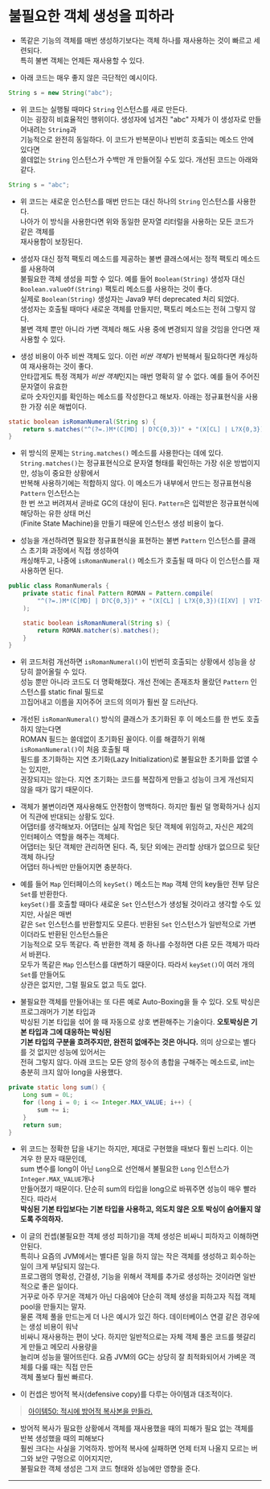 # 불필요한 객체 생성을 피하라

- 똑같은 기능의 객체를 매번 생성하기보다는 객체 하나를 재사용하는 것이 빠르고 세련되다.  
  특히 불변 객체는 언제든 재사용할 수 있다.

- 아래 코드는 매우 좋지 않은 극단적인 예시이다.

```java
String s = new String("abc");
```

- 위 코드는 실행될 때마다 `String` 인스턴스를 새로 만든다.  
  이는 굉장히 비효율적인 행위이다. 생성자에 넘겨진 "abc" 자체가 이 생성자로 만들어내려는 `String`과  
  기능적으로 완전히 동일하다. 이 코드가 반복문이나 빈번히 호출되는 메소드 안에 있다면  
  쓸데없는 `String` 인스턴스가 수백만 개 만들어질 수도 있다. 개선된 코드는 아래와 같다.

```java
String s = "abc";
```

- 위 코드는 새로운 인스턴스를 매번 만드는 대신 하나의 `String` 인스턴스를 사용한다.  
  나아가 이 방식을 사용한다면 위와 동일한 문자열 리터럴을 사용하는 모든 코드가 같은 객체를  
  재사용함이 보장된다.

- 생성자 대신 정적 팩토리 메소드를 제공하는 불변 클래스에서는 정적 팩토리 메소드를 사용하여  
  불필요한 객체 생성을 피할 수 있다. 예를 들어 `Boolean(String)` 생성자 대신  
  `Boolean.valueOf(String)` 팩토리 메소드를 사용하는 것이 좋다.  
  실제로 `Boolean(String)` 생성자는 Java9 부터 deprecated 처리 되었다.  
  생성자는 호출될 때마다 새로운 객체를 만들지만, 팩토리 메소드는 전혀 그렇지 않다.  
  불변 객체 뿐만 아니라 가변 객체라 해도 사용 중에 변경되지 않을 것임을 안다면 재사용할 수 있다.

- 생성 비용이 아주 비싼 객체도 있다. 이런 *비싼 객체*가 반복해서 필요하다면 캐싱하여 재사용하는 것이 좋다.  
  안타깝게도 특정 객체가 *비싼 객체*인지는 매번 명확히 알 수 없다. 예를 들어 주어진 문자열이 유효한  
  로마 숫자인지를 확인하는 메소드를 작성한다고 해보자. 아래는 정규표현식을 사용한 가장 쉬운 해법이다.

```java
static boolean isRomanNumeral(String s) {
	return s.matches("^(?=.)M*(C[MD] | D?C{0,3})" + "(X[CL] | L?X{0,3})(I[XV] | V?I{0,3})$");
}
```

- 위 방식의 문제는 `String.matches()` 메소드를 사용한다는 데에 있다.  
  `String.matches()`는 정규표현식으로 문자열 형태를 확인하는 가장 쉬운 방법이지만, 성능이 중요한 상황에서  
  반복해 사용하기에는 적합하지 않다. 이 메소드가 내부에서 만드는 정규표현식용 `Pattern` 인스턴스는  
  한 번 쓰고 버려져서 곧바로 GC의 대상이 된다. `Pattern`은 입력받은 정규표현식에 해당하는 유한 상태 머신  
  (Finite State Machine)을 만들기 때문에 인스턴스 생성 비용이 높다.

- 성능을 개선하려면 필요한 정규표현식을 표현하는 불변 `Pattern` 인스턴스를 클래스 초기화 과정에서 직접 생성하여  
  캐싱해두고, 나중에 `isRomanNumeral()` 메소드가 호출될 때 마다 이 인스턴스를 재사용하면 된다.

```java
public class RomanNumerals {
	private static final Pattern ROMAN = Pattern.compile(
		"^(?=.)M*(C[MD] | D?C{0,3})" + "(X[CL] | L?X{0,3})(I[XV] | V?I{0,3})$"
	);

	static boolean isRomanNumeral(String s) {
		return ROMAN.matcher(s).matches();
	}
}
```

- 위 코드처럼 개선하면 `isRomanNumeral()`이 빈번히 호출되는 상황에서 성능을 상당히 끌어올릴 수 있다.  
  성능 뿐만 아니라 코드도 더 명확해졌다. 개선 전에는 존재조차 몰랐던 `Pattern` 인스턴스를 static final 필드로  
  끄집어내고 이름을 지어주어 코드의 의미가 훨씬 잘 드러난다.

- 개선된 `isRomanNumeral()` 방식의 클래스가 초기화된 후 이 메소드를 한 번도 호출하지 않는다면  
  ROMAN 필드는 쓸데없이 초기화된 꼴이다. 이를 해결하기 위해 `isRomanNumeral()`이 처음 호출될 때  
  필드를 초기화하는 지연 초기화(Lazy Initialization)로 불필요한 초기화를 없앨 수는 있지만,  
  권장되지는 않는다. 지연 초기화는 코드를 복잡하게 만들고 성능이 크게 개선되지 않을 때가 많기 때문이다.

- 객체가 불변이라면 재사용해도 안전함이 명백하다. 하지만 훨씬 덜 명확하거나 심지어 직관에 반대되는 상황도 있다.  
  어댑터를 생각해보자. 어댑터는 실제 작업은 뒷단 객체에 위임하고, 자신은 제2의 인터페이스 역할을 해주는 객체다.  
  어댑터는 뒷단 객체만 관리하면 된다. 즉, 뒷단 외에는 관리할 상태가 없으므로 뒷단 객체 하나당  
  어댑터 하나씩만 만들어지면 충분하다.

- 예를 들어 `Map` 인터페이스의 `keySet()` 메소드는 `Map` 객체 안의 key들만 전부 담은 `Set`를 반환한다.  
  `keySet()`를 호출할 때마다 새로운 `Set` 인스턴스가 생성될 것이라고 생각할 수도 있지만, 사실은 매번  
  같은 `Set` 인스턴스를 반환할지도 모른다. 반환된 `Set` 인스턴스가 일반적으로 가변이더라도 반환된 인스턴스들은  
  기능적으로 모두 똑같다. 즉 반환한 객체 중 하나를 수정하면 다른 모든 객체가 따라서 바뀐다.  
  모두가 똑같은 `Map` 인스턴스를 대변하기 때문이다. 따라서 `keySet()`이 여러 개의 `Set`를 만들어도  
  상관은 없지만, 그럴 필요도 없고 득도 없다.

- 불필요한 객체를 만들어내는 또 다른 예로 Auto-Boxing을 들 수 있다. 오토 박싱은 프로그래머가 기본 타입과  
  박싱된 기본 타입을 섞어 쓸 때 자동으로 상호 변환해주는 기술이다. **오토박싱은 기본 타입과 그에 대응하는 박싱된**  
  **기본 타입의 구분을 흐려주지만, 완전히 없애주는 것은 아니다.** 의미 상으로는 별다를 것 없지만 성능에 있어서는  
  전혀 그렇지 않다. 아래 코드는 모든 양의 정수의 총합을 구해주는 메소드로, int는 충분히 크지 않아 long을 사용했다.

```java
private static long sum() {
	Long sum = 0L;
	for (long i = 0; i <= Integer.MAX_VALUE; i++) {
		sum += i;
	}
	return sum;
}
```

- 위 코드는 정확한 답을 내기는 하지만, 제대로 구현했을 때보다 훨씬 느리다. 이는 겨우 한 문자 때문인데,  
  sum 변수를 long이 아닌 `Long`으로 선언해서 불필요한 `Long` 인스턴스가 `Integer.MAX_VALUE`개나  
  만들어졌기 때문이다. 단순히 sum의 타입을 long으로 바꿔주면 성능이 매우 빨라진다. 따라서  
  **박싱된 기본 타입보다는 기본 타입을 사용하고, 의도치 않은 오토 박싱이 숨어들지 않도록 주의하자.**

- 이 글의 컨셉(불필요한 객체 생성 피하기)을 객체 생성은 비싸니 피하자고 이해하면 안된다.  
  특히나 요즘의 JVM에서는 별다른 일을 하지 않는 작은 객체를 생성하고 회수하는 일이 크게 부담되지 않는다.  
  프로그램의 명확성, 간결셩, 기능을 위해서 객체를 추가로 생성하는 것이라면 일반적으로 좋은 일이다.  
  거꾸로 아주 무거운 객체가 아닌 다음에야 단순히 객체 생성을 피하고자 직접 객체 pool을 만들지는 말자.  
  물론 객체 풀을 만드는게 더 나은 예시가 있긴 하다. 데이터베이스 연결 같은 경우에는 생성 비용이 워낙  
  비싸니 재사용하는 편이 낫다. 하지만 일반적으로는 자체 객체 풀은 코드를 헷갈리게 만들고 메모리 사용량을  
  늘리며 성능을 떨어뜨린다. 요즘 JVM의 GC는 상당히 잘 최적화되어서 가벼운 객체를 다룰 때는 직접 만든  
  객체 풀보다 훨씬 빠르다.

- 이 컨셉은 방어적 복사(defensive copy)를 다루는 아이템과 대조적이다.

> [아이템50: 적시에 방어적 복사본을 만들라.](https://github.com/sang-w0o/Study/blob/master/Programming%20Paradigm/Effective%20Java/7.%20%EB%A9%94%EC%86%8C%EB%93%9C/Item%2050.%20%EC%A0%81%EC%8B%9C%EC%97%90%20%EB%B0%A9%EC%96%B4%EC%A0%81%20%EB%B3%B5%EC%82%AC%EB%B3%B8%EC%9D%84%20%EB%A7%8C%EB%93%A4%EB%9D%BC.md)

- 방어적 복사가 필요한 상황에서 객체를 재사용했을 때의 피해가 필요 없는 객체를 반복 생성했을 때의 피해보다  
  훨씬 크다는 사실을 기억하자. 방어적 복사에 실패하면 언제 터져 나올지 모르는 버그와 보안 구멍으로 이어지지만,  
  불필요한 객체 생성은 그저 코드 형태와 성능에만 영향을 준다.

---

